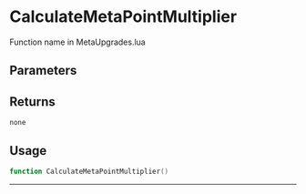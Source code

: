 # CalculateMetaPointMultiplier
Function name in MetaUpgrades.lua
## Parameters

## Returns
`none`
## Usage
```lua
function CalculateMetaPointMultiplier()
```
---
